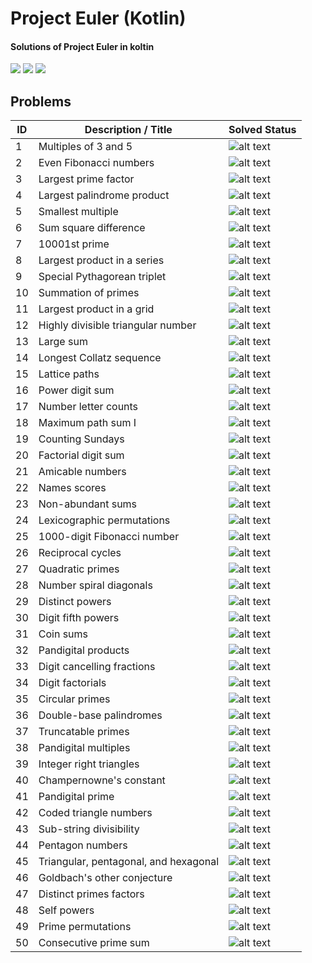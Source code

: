 # Project Euler (Kotlin)
#### Solutions of Project Euler in koltin

![](https://img.shields.io/github/commit-activity/m/jatkeshave/Project-Euler-Kotlin?style=flat-square)
![](https://img.shields.io/github/languages/code-size/jatkeshave/Project-Euler-Kotlin?style=flat-square)
![](https://img.shields.io/github/license/jatkeshave/Project-Euler-Kotlin?style=flat-square)

## Problems
| ID | Description / Title | Solved Status |
| --- | --- | --- |
| 1 | Multiples of 3 and 5 | ![alt text](https://img.shields.io/badge/status-unsolved-red?style=flat) |
| 2 | Even Fibonacci numbers | ![alt text](https://img.shields.io/badge/status-unsolved-red?style=flat) |
| 3 | Largest prime factor | ![alt text](https://img.shields.io/badge/status-unsolved-red?style=flat) |
| 4 | Largest palindrome product | ![alt text](https://img.shields.io/badge/status-unsolved-red?style=flat) |
| 5 | Smallest multiple | ![alt text](https://img.shields.io/badge/status-unsolved-red?style=flat) |
| 6 | Sum square difference | ![alt text](https://img.shields.io/badge/status-unsolved-red?style=flat) |
| 7 | 10001st prime | ![alt text](https://img.shields.io/badge/status-unsolved-red?style=flat) |
| 8 | Largest product in a series | ![alt text](https://img.shields.io/badge/status-unsolved-red?style=flat) |
| 9 | Special Pythagorean triplet | ![alt text](https://img.shields.io/badge/status-unsolved-red?style=flat) |
| 10 | Summation of primes | ![alt text](https://img.shields.io/badge/status-unsolved-red?style=flat) |
| 11 | Largest product in a grid | ![alt text](https://img.shields.io/badge/status-unsolved-red?style=flat) |
| 12 | Highly divisible triangular number | ![alt text](https://img.shields.io/badge/status-unsolved-red?style=flat) |
| 13 | Large sum | ![alt text](https://img.shields.io/badge/status-unsolved-red?style=flat) |
| 14 | Longest Collatz sequence | ![alt text](https://img.shields.io/badge/status-unsolved-red?style=flat) |
| 15 | Lattice paths | ![alt text](https://img.shields.io/badge/status-unsolved-red?style=flat) |
| 16 | Power digit sum | ![alt text](https://img.shields.io/badge/status-unsolved-red?style=flat) |
| 17 | Number letter counts | ![alt text](https://img.shields.io/badge/status-unsolved-red?style=flat) |
| 18 | Maximum path sum I | ![alt text](https://img.shields.io/badge/status-unsolved-red?style=flat) |
| 19 | Counting Sundays | ![alt text](https://img.shields.io/badge/status-unsolved-red?style=flat) |
| 20 | Factorial digit sum | ![alt text](https://img.shields.io/badge/status-unsolved-red?style=flat) |
| 21 | Amicable numbers | ![alt text](https://img.shields.io/badge/status-unsolved-red?style=flat) |
| 22 | Names scores | ![alt text](https://img.shields.io/badge/status-unsolved-red?style=flat) |
| 23 | Non-abundant sums | ![alt text](https://img.shields.io/badge/status-unsolved-red?style=flat) |
| 24 | Lexicographic permutations | ![alt text](https://img.shields.io/badge/status-unsolved-red?style=flat) |
| 25 | 1000-digit Fibonacci number | ![alt text](https://img.shields.io/badge/status-unsolved-red?style=flat) |
| 26 | Reciprocal cycles | ![alt text](https://img.shields.io/badge/status-unsolved-red?style=flat) |
| 27 | Quadratic primes | ![alt text](https://img.shields.io/badge/status-unsolved-red?style=flat) |
| 28 | Number spiral diagonals | ![alt text](https://img.shields.io/badge/status-unsolved-red?style=flat) |
| 29 | Distinct powers | ![alt text](https://img.shields.io/badge/status-unsolved-red?style=flat) |
| 30 | Digit fifth powers | ![alt text](https://img.shields.io/badge/status-unsolved-red?style=flat) |
| 31 | Coin sums | ![alt text](https://img.shields.io/badge/status-unsolved-red?style=flat) |
| 32 | Pandigital products | ![alt text](https://img.shields.io/badge/status-unsolved-red?style=flat) |
| 33 | Digit cancelling fractions | ![alt text](https://img.shields.io/badge/status-unsolved-red?style=flat) |
| 34 | Digit factorials | ![alt text](https://img.shields.io/badge/status-unsolved-red?style=flat) |
| 35 | Circular primes | ![alt text](https://img.shields.io/badge/status-unsolved-red?style=flat) |
| 36 | Double-base palindromes | ![alt text](https://img.shields.io/badge/status-unsolved-red?style=flat) |
| 37 | Truncatable primes | ![alt text](https://img.shields.io/badge/status-unsolved-red?style=flat) |
| 38 | Pandigital multiples | ![alt text](https://img.shields.io/badge/status-unsolved-red?style=flat) |
| 39 | Integer right triangles | ![alt text](https://img.shields.io/badge/status-unsolved-red?style=flat) |
| 40 | Champernowne's constant | ![alt text](https://img.shields.io/badge/status-unsolved-red?style=flat) |
| 41 | Pandigital prime | ![alt text](https://img.shields.io/badge/status-unsolved-red?style=flat) |
| 42 | Coded triangle numbers | ![alt text](https://img.shields.io/badge/status-unsolved-red?style=flat) |
| 43 | Sub-string divisibility | ![alt text](https://img.shields.io/badge/status-unsolved-red?style=flat) |
| 44 | Pentagon numbers | ![alt text](https://img.shields.io/badge/status-unsolved-red?style=flat) |
| 45 | Triangular, pentagonal, and hexagonal | ![alt text](https://img.shields.io/badge/status-unsolved-red?style=flat) |
| 46 | Goldbach's other conjecture | ![alt text](https://img.shields.io/badge/status-unsolved-red?style=flat) |
| 47 | Distinct primes factors | ![alt text](https://img.shields.io/badge/status-unsolved-red?style=flat) |
| 48 | Self powers | ![alt text](https://img.shields.io/badge/status-unsolved-red?style=flat) |
| 49 | Prime permutations | ![alt text](https://img.shields.io/badge/status-unsolved-red?style=flat) |
| 50 | Consecutive prime sum | ![alt text](https://img.shields.io/badge/status-unsolved-red?style=flat) |